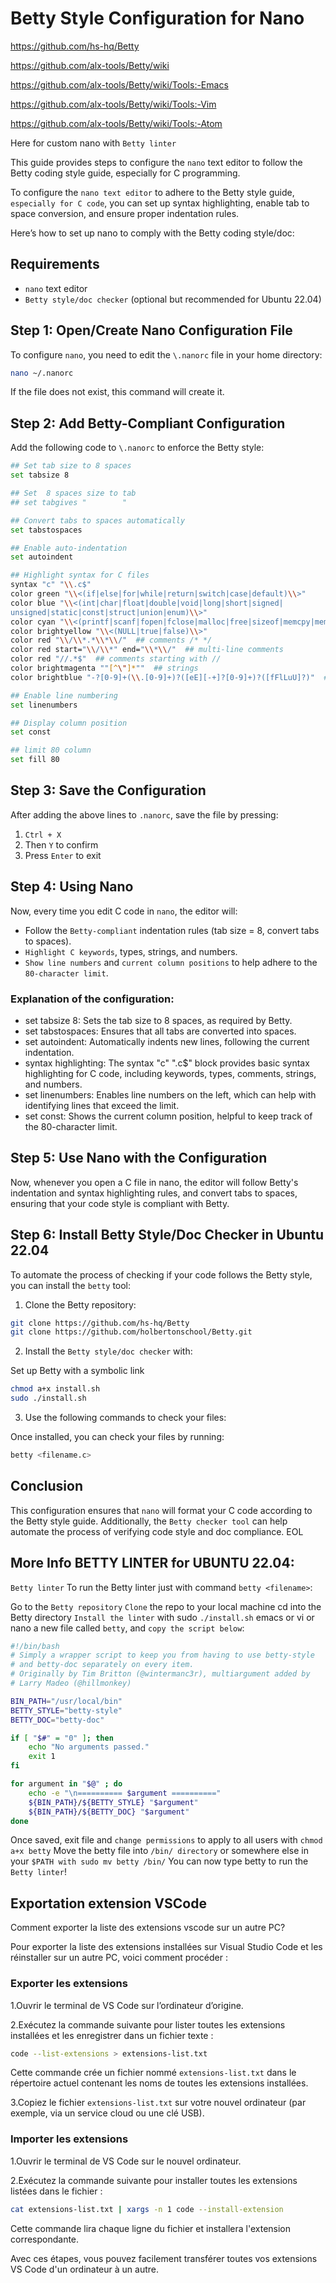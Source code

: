 # Betty Style Configuration for Nano

https://github.com/hs-hq/Betty

https://github.com/alx-tools/Betty/wiki

https://github.com/alx-tools/Betty/wiki/Tools:-Emacs

https://github.com/alx-tools/Betty/wiki/Tools:-Vim

https://github.com/alx-tools/Betty/wiki/Tools:-Atom


Here for custom nano with `Betty linter`

This guide provides steps to configure the `nano` text editor to follow the Betty coding style guide, especially for C programming.

To configure the `nano text editor` to adhere to the Betty style guide, `especially for C code`, you can set up syntax highlighting, enable tab to space conversion, and ensure proper indentation rules.

Here’s how to set up nano to comply with the Betty coding style/doc:

## Requirements

- `nano` text editor
- `Betty style/doc checker` (optional but recommended for Ubuntu 22.04)

## Step 1: Open/Create Nano Configuration File

To configure `nano`, you need to edit the `\.nanorc` file in your home directory:

```bash
nano ~/.nanorc
```

If the file does not exist, this command will create it.

## Step 2: Add Betty-Compliant Configuration

Add the following code to `\.nanorc` to enforce the Betty style:

```bash
## Set tab size to 8 spaces
set tabsize 8

## Set  8 spaces size to tab
## set tabgives "        "

## Convert tabs to spaces automatically
set tabstospaces

## Enable auto-indentation
set autoindent

## Highlight syntax for C files
syntax "c" "\\.c$"
color green "\\<(if|else|for|while|return|switch|case|default)\\>"
color blue "\\<(int|char|float|double|void|long|short|signed|
unsigned|static|const|struct|union|enum)\\>"
color cyan "\\<(printf|scanf|fopen|fclose|malloc|free|sizeof|memcpy|memset)\\>"
color brightyellow "\\<(NULL|true|false)\\>"
color red "\\/\\*.*\\*\\/"  ## comments /* */
color red start="\\/\\*" end="\\*\\/"  ## multi-line comments
color red "//.*$"  ## comments starting with //
color brightmagenta ""[^\"]*""  ## strings
color brightblue "-?[0-9]+(\\.[0-9]+)?([eE][-+]?[0-9]+)?([fFlLuU]?)"  ## numbers

## Enable line numbering
set linenumbers

## Display column position
set const

## limit 80 column
set fill 80
```

## Step 3: Save the Configuration

After adding the above lines to `.nanorc`, save the file by pressing:

1. `Ctrl + X`
2. Then `Y` to confirm
3. Press `Enter` to exit

## Step 4: Using Nano

Now, every time you edit C code in `nano`, the editor will:

- Follow the `Betty-compliant` indentation rules (tab size = 8, convert tabs to spaces).
- `Highlight C keywords`, types, strings, and numbers.
- `Show line numbers` and `current column positions` to help adhere to the `80-character limit`.

### Explanation of the configuration:

- set tabsize 8: Sets the tab size to 8 spaces, as required by Betty.
- set tabstospaces: Ensures that all tabs are converted into spaces.
- set autoindent: Automatically indents new lines, following the current indentation.
- syntax highlighting: The syntax "c" "\.c$" block provides basic syntax highlighting for C code, including keywords, types, comments, strings, and numbers.
- set linenumbers: Enables line numbers on the left, which can help with identifying lines that exceed the limit.
- set const: Shows the current column position, helpful to keep track of the 80-character limit.

## Step 5: Use Nano with the Configuration

Now, whenever you open a C file in nano, the editor will follow Betty's indentation and syntax highlighting rules, and convert tabs to spaces, ensuring that your code style is compliant with Betty.

## Step 6: Install Betty Style/Doc Checker in Ubuntu 22.04

To automate the process of checking if your code follows the Betty style, you can install the `betty` tool:

1. Clone the Betty repository:

```bash
git clone https://github.com/hs-hq/Betty
git clone https://github.com/holbertonschool/Betty.git
```

2. Install the `Betty style/doc checker` with:

Set up Betty with a symbolic link
```bash
chmod a+x install.sh
sudo ./install.sh
```

3. Use the following commands to check your files:

Once installed, you can check your files by running:
```bash
betty <filename.c>
```

## Conclusion

This configuration ensures that `nano` will format your C code according to the Betty style guide. Additionally, the `Betty checker tool` can help automate the process of verifying code style and doc compliance.
EOL



## More Info BETTY LINTER for UBUNTU 22.04:
`Betty linter`
To run the Betty linter just with command `betty <filename>`:

Go to the `Betty repository`
`Clone` the repo to your local machine
cd into the Betty directory
`Install the linter` with sudo `./install.sh`
emacs or vi or nano a new file called `betty`, and `copy the script below`:
```bash
#!/bin/bash
# Simply a wrapper script to keep you from having to use betty-style
# and betty-doc separately on every item.
# Originally by Tim Britton (@wintermanc3r), multiargument added by
# Larry Madeo (@hillmonkey)

BIN_PATH="/usr/local/bin"
BETTY_STYLE="betty-style"
BETTY_DOC="betty-doc"

if [ "$#" = "0" ]; then
    echo "No arguments passed."
    exit 1
fi

for argument in "$@" ; do
    echo -e "\n========== $argument =========="
    ${BIN_PATH}/${BETTY_STYLE} "$argument"
    ${BIN_PATH}/${BETTY_DOC} "$argument"
done
```

Once saved, exit file and `change permissions` to apply to all users with `chmod a+x betty`
Move the betty file into `/bin/ directory` or somewhere else in your `$PATH with sudo mv betty /bin/`
You can now type betty <filename> to run the `Betty linter`!



## Exportation extension VSCode
Comment exporter la liste des extensions vscode sur un autre PC?

Pour exporter la liste des extensions installées sur Visual Studio Code et les réinstaller sur un autre PC, voici comment procéder :

### Exporter les extensions

1.Ouvrir le terminal de VS Code sur l’ordinateur d’origine.

2.Exécutez la commande suivante pour lister toutes les extensions installées et les enregistrer dans un fichier texte :

```bash
code --list-extensions > extensions-list.txt
```
Cette commande crée un fichier nommé `extensions-list.txt` dans le répertoire actuel contenant les noms de toutes les extensions installées.

3.Copiez le fichier `extensions-list.txt` sur votre nouvel ordinateur (par exemple, via un service cloud ou une clé USB).

### Importer les extensions

1.Ouvrir le terminal de VS Code sur le nouvel ordinateur.

2.Exécutez la commande suivante pour installer toutes les extensions listées dans le fichier :
```bash
cat extensions-list.txt | xargs -n 1 code --install-extension
```
Cette commande lira chaque ligne du fichier et installera l'extension correspondante.

Avec ces étapes, vous pouvez facilement transférer toutes vos extensions VS Code d'un ordinateur à un autre.
